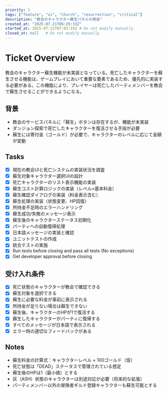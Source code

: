 ```yaml
---
priority: 1
tags: ["feature", "ui", "church", "resurrection", "critical"]
description: "教会のキャラクター蘇生パネルの実装"
created_at: "2025-07-21T06:29:33Z"
started_at: 2025-07-21T07:03:19Z # Do not modify manually
closed_at: null   # Do not modify manually
---
```


# Ticket Overview

教会のキャラクター蘇生機能が未実装となっている。死亡したキャラクターを蘇生させる機能は、ゲームプレイにおいて重要な要素であるため、優先的に実装する必要がある。この機能により、プレイヤーは死亡したパーティメンバーを教会で蘇生させることができるようになる。

## 背景
- 教会のサービスパネルに「蘇生」ボタンは存在するが、機能が未実装
- ダンジョン探索で死亡したキャラクターを復活させる手段が必要
- 蘇生には寄付金（ゴールド）が必要で、キャラクターのレベルに応じて金額が変動

## Tasks

- [x] 現在の教会UIと死亡システムの実装状況を調査
- [x] 蘇生対象キャラクター選択UIの設計
- [x] 死亡キャラクターのリスト表示機能の実装
- [x] 蘇生コスト計算ロジックの実装（レベル×基本料金）
- [x] 蘇生確認ダイアログの実装（料金表示含む）
- [x] 蘇生処理の実装（状態変更、HP回復）
- [x] 所持金不足時のエラーハンドリング
- [x] 蘇生成功/失敗のメッセージ表示
- [x] 蘇生後のキャラクターステータス初期化
- [x] パーティへの自動復帰処理
- [x] 日本語メッセージの実装と確認
- [x] ユニットテストの作成
- [x] 統合テストの実施
- [x] Run tests before closing and pass all tests (No exceptions)
- [x] Get developer approval before closing

## 受け入れ条件
- [x] 死亡状態のキャラクターが教会で確認できる
- [x] 蘇生対象を選択できる
- [x] 蘇生に必要な料金が事前に表示される
- [x] 所持金が足りない場合は蘇生できない
- [x] 蘇生後、キャラクターのHPが1で復活する
- [x] 蘇生したキャラクターがパーティに復帰する
- [x] すべてのメッセージが日本語で表示される
- [x] エラー時の適切なフィードバックがある

## Notes

- 蘇生料金の計算式：キャラクターレベル × 100ゴールド（仮）
- 死亡状態は「DEAD」ステータスで管理されている想定
- 蘇生後のHPは1（最小値）とする
- 灰（ASH）状態のキャラクターは別途対応が必要（将来的な拡張）
- パーティメンバー以外の冒険者ギルド登録キャラクターも蘇生可能とする
